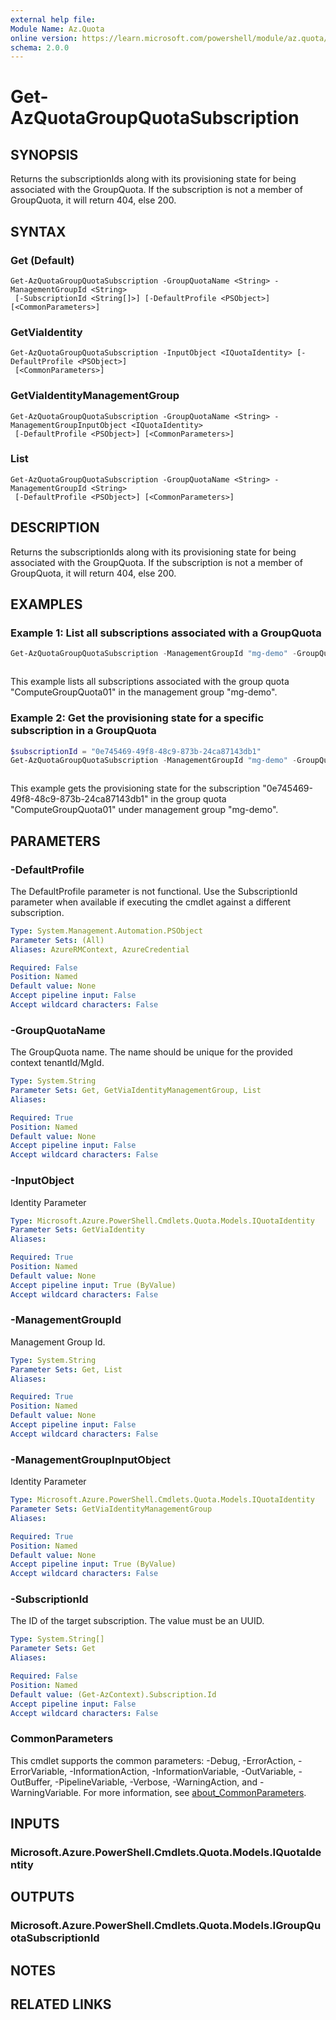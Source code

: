 ```yaml
---
external help file:
Module Name: Az.Quota
online version: https://learn.microsoft.com/powershell/module/az.quota/get-azquotagroupquotasubscription
schema: 2.0.0
---
```


# Get-AzQuotaGroupQuotaSubscription

## SYNOPSIS
Returns the subscriptionIds along with its provisioning state for being associated with the GroupQuota.
If the subscription is not a member of GroupQuota, it will return 404, else 200.

## SYNTAX

### Get (Default)
```
Get-AzQuotaGroupQuotaSubscription -GroupQuotaName <String> -ManagementGroupId <String>
 [-SubscriptionId <String[]>] [-DefaultProfile <PSObject>] [<CommonParameters>]
```

### GetViaIdentity
```
Get-AzQuotaGroupQuotaSubscription -InputObject <IQuotaIdentity> [-DefaultProfile <PSObject>]
 [<CommonParameters>]
```

### GetViaIdentityManagementGroup
```
Get-AzQuotaGroupQuotaSubscription -GroupQuotaName <String> -ManagementGroupInputObject <IQuotaIdentity>
 [-DefaultProfile <PSObject>] [<CommonParameters>]
```

### List
```
Get-AzQuotaGroupQuotaSubscription -GroupQuotaName <String> -ManagementGroupId <String>
 [-DefaultProfile <PSObject>] [<CommonParameters>]
```

## DESCRIPTION
Returns the subscriptionIds along with its provisioning state for being associated with the GroupQuota.
If the subscription is not a member of GroupQuota, it will return 404, else 200.

## EXAMPLES


### Example 1: List all subscriptions associated with a GroupQuota
```powershell
Get-AzQuotaGroupQuotaSubscription -ManagementGroupId "mg-demo" -GroupQuotaName "ComputeGroupQuota01"
```

```output
```

This example lists all subscriptions associated with the group quota "ComputeGroupQuota01" in the management group "mg-demo".

### Example 2: Get the provisioning state for a specific subscription in a GroupQuota

```powershell
$subscriptionId = "0e745469-49f8-48c9-873b-24ca87143db1"
Get-AzQuotaGroupQuotaSubscription -ManagementGroupId "mg-demo" -GroupQuotaName "ComputeGroupQuota01" -SubscriptionId $subscriptionId
```

```output
```

This example gets the provisioning state for the subscription "0e745469-49f8-48c9-873b-24ca87143db1" in the group quota "ComputeGroupQuota01" under management group "mg-demo".

## PARAMETERS

### -DefaultProfile
The DefaultProfile parameter is not functional.
Use the SubscriptionId parameter when available if executing the cmdlet against a different subscription.

```yaml
Type: System.Management.Automation.PSObject
Parameter Sets: (All)
Aliases: AzureRMContext, AzureCredential

Required: False
Position: Named
Default value: None
Accept pipeline input: False
Accept wildcard characters: False
```

### -GroupQuotaName
The GroupQuota name.
The name should be unique for the provided context tenantId/MgId.

```yaml
Type: System.String
Parameter Sets: Get, GetViaIdentityManagementGroup, List
Aliases:

Required: True
Position: Named
Default value: None
Accept pipeline input: False
Accept wildcard characters: False
```

### -InputObject
Identity Parameter

```yaml
Type: Microsoft.Azure.PowerShell.Cmdlets.Quota.Models.IQuotaIdentity
Parameter Sets: GetViaIdentity
Aliases:

Required: True
Position: Named
Default value: None
Accept pipeline input: True (ByValue)
Accept wildcard characters: False
```

### -ManagementGroupId
Management Group Id.

```yaml
Type: System.String
Parameter Sets: Get, List
Aliases:

Required: True
Position: Named
Default value: None
Accept pipeline input: False
Accept wildcard characters: False
```

### -ManagementGroupInputObject
Identity Parameter

```yaml
Type: Microsoft.Azure.PowerShell.Cmdlets.Quota.Models.IQuotaIdentity
Parameter Sets: GetViaIdentityManagementGroup
Aliases:

Required: True
Position: Named
Default value: None
Accept pipeline input: True (ByValue)
Accept wildcard characters: False
```

### -SubscriptionId
The ID of the target subscription.
The value must be an UUID.

```yaml
Type: System.String[]
Parameter Sets: Get
Aliases:

Required: False
Position: Named
Default value: (Get-AzContext).Subscription.Id
Accept pipeline input: False
Accept wildcard characters: False
```

### CommonParameters
This cmdlet supports the common parameters: -Debug, -ErrorAction, -ErrorVariable, -InformationAction, -InformationVariable, -OutVariable, -OutBuffer, -PipelineVariable, -Verbose, -WarningAction, and -WarningVariable. For more information, see [about_CommonParameters](http://go.microsoft.com/fwlink/?LinkID=113216).

## INPUTS

### Microsoft.Azure.PowerShell.Cmdlets.Quota.Models.IQuotaIdentity

## OUTPUTS

### Microsoft.Azure.PowerShell.Cmdlets.Quota.Models.IGroupQuotaSubscriptionId

## NOTES

## RELATED LINKS


